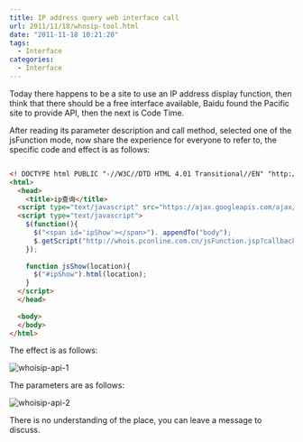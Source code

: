```yaml
---
title: IP address query web interface call
url: 2011/11/18/whosip-tool.html
date: "2011-11-18 10:21:20"
tags: 
  - Interface
categories:
  - Interface
---
```



Today there happens to be a site to use an IP address display function, then think that there should be a free interface available, Baidu found the Pacific site to provide API, then the next is Code Time. 


After reading its parameter description and call method, selected one of the jsFunction mode, now share the experience for everyone to refer to, the specific code and effect is as follows:

<!--more-->

```html

<! DOCTYPE html PUBLIC "-//W3C//DTD HTML 4.01 Transitional//EN" "http://www.w3.org/TR/html4/loose.dtd">
<html>
  <head>    
    <title>ip查询</title>
  <script type="text/javascript" src="https://ajax.googleapis.com/ajax/libs/jquery/1.7.0/jquery.min.js"></script>
  <script type="text/javascript">
    $(function(){
      $("<span id='ipShow'></span>"). appendTo("body");     
      $.getScript("http://whois.pconline.com.cn/jsFunction.jsp?callback=jsShow&ip=61.235.82.163");
    });
    
    function jsShow(location){
      $("#ipShow").html(location);
    }
  </script> 
  </head>
    
  <body>
  </body>
</html>

```

The effect is as follows:

![whoisip-api-1](http://myblog.lisenhui.cn/2011/11-18-whoisip-api-1.png-alias)

The parameters are as follows:

![whoisip-api-2](http://myblog.lisenhui.cn/2011/11-18-whoisip-api-2.png-alias)

There is no understanding of the place, you can leave a message to discuss.
